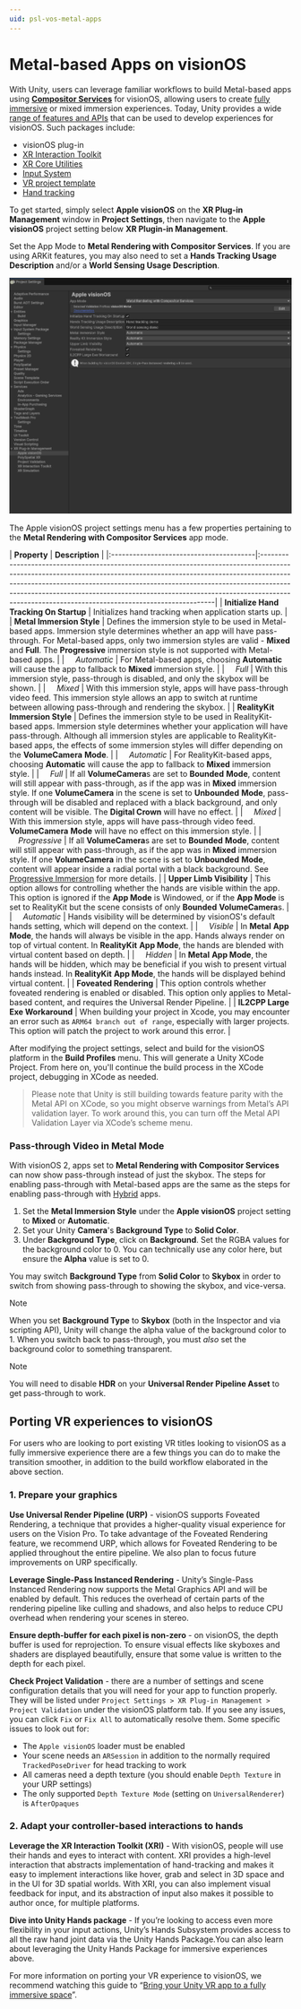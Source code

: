 ```yaml
---
uid: psl-vos-metal-apps
---
```

# Metal-based Apps on visionOS

With Unity, users can leverage familiar workflows to build Metal-based apps using [**Compositor Services**](https://developer.apple.com/documentation/compositorservices) for visionOS, allowing users to create [fully immersive](https://developer.apple.com/documentation/visionOS/creating-fully-immersive-experiences) or mixed immersion experiences. Today, Unity provides a wide [range of features and APIs](https://docs.unity3d.com/Manual/VROverview.html) that can be used to develop experiences for visionOS. Such packages include:

[//]: # (TODO: LXR-3988 Once visionOS plug-in docs page is created, link the below to that docs page.)
* visionOS plug-in
* [XR Interaction Toolkit](https://docs.unity3d.com/Manual/VROverview.html#xr-interaction-toolkit)
* [XR Core Utilities](https://docs.unity3d.com/Manual/VROverview.html#xr-core-utilities)
* [Input System](https://docs.unity3d.com/Manual/VROverview.html#input-system)
* [VR project template](https://docs.unity3d.com/Manual/VROverview.html#vr-template)
* [Hand tracking](https://docs.unity3d.com/Manual/VROverview.html#hand-tracking)

To get started, simply select **Apple visionOS** on the **XR Plug-in Management** window in **Project Settings**, then navigate to the **Apple visionOS** project setting below **XR Plugin-in Management**. 

Set the App Mode to **Metal Rendering with Compositor Services**. If you are using ARKit features, you may also need to set a **Hands Tracking Usage Description** and/or a **World Sensing Usage Description**. 

![MetalAppSetting](images/ReferenceGuide/MetalAppSettings.png)

The Apple visionOS project settings menu has a few properties pertaining to the **Metal Rendering with Compositor Services** app mode. 

[//]: # (TODO: LXR-3988 Once visionOS plug-in docs page is created, put the below into that docs page.)
| **Property**                            | **Description**                                                                                                                                                                                                                                                                                                                                                                          |
|:----------------------------------------|:-----------------------------------------------------------------------------------------------------------------------------------------------------------------------------------------------------------------------------------------------------------------------------------------------------------------------------------------------------------------------------------------|
| **Initialize Hand Tracking On Startup** | Initializes hand tracking when application starts up.                                                                                                                                                                                                                                                                                                                                    |
| **Metal Immersion Style**               | Defines the immersion style to be used in Metal-based apps. Immersion style determines whether an app will have pass-through. For Metal-based apps, only two immersion styles are valid - **Mixed** and **Full**. The **Progressive** immersion style is not supported with Metal-based apps.                                                                                            |
| &nbsp;&nbsp;&nbsp;&nbsp;*Automatic*     | For Metal-based apps, choosing **Automatic** will cause the app to fallback to **Mixed** immersion style.                                                                                                                                                                                                                                                                                |
| &nbsp;&nbsp;&nbsp;&nbsp;*Full*          | With this immersion style, pass-through is disabled, and only the skybox will be shown.                                                                                                                                                                                                                                                                                                  |
| &nbsp;&nbsp;&nbsp;&nbsp;*Mixed*         | With this immersion style, apps will have pass-through video feed. This immersion style allows an app to switch at runtime between allowing pass-through and rendering the skybox.                                                                                                                                                                                                       |
| **RealityKit Immersion Style**          | Defines the immersion style to be used in RealityKit-based apps. Immersion style determines whether your application will have pass-through. Although all immersion styles are applicable to RealityKit-based apps, the effects of some immersion styles will differ depending on the **VolumeCamera** **Mode**.                                                                         |
| &nbsp;&nbsp;&nbsp;&nbsp;*Automatic*     | For RealityKit-based apps, choosing **Automatic** will cause the app to fallback to **Mixed** immersion style.                                                                                                                                                                                                                                                                           |
| &nbsp;&nbsp;&nbsp;&nbsp;*Full*          | If all **VolumeCamera**s are set to **Bounded** **Mode**, content will still appear with pass-through, as if the app was in **Mixed** immersion style. If one **VolumeCamera** in the scene is set to **Unbounded** **Mode**, pass-through will be disabled and replaced with a black background, and only content will be visible. The **Digital Crown** will have no effect.           |
| &nbsp;&nbsp;&nbsp;&nbsp;*Mixed*         | With this immersion style, apps will have pass-through video feed. **VolumeCamera** **Mode** will have no effect on this immersion style.                                                                                                                                                                                                                                                |
| &nbsp;&nbsp;&nbsp;&nbsp;*Progressive*   | If all **VolumeCamera**s are set to **Bounded** **Mode**, content will still appear with pass-through, as if the app was in **Mixed** immersion style. If one **VolumeCamera** in the scene is set to **Unbounded** **Mode**, content will appear inside a radial portal with a black background. See [Progressive Immersion](RealityKitApps.md#progressive-immersion) for more details. |
| **Upper Limb Visibility**               | This option allows for controlling whether the hands are visible within the app. This option is ignored if the **App Mode** is Windowed, or if the **App Mode** is  set to RealityKit but the scene consists of only **Bounded** **VolumeCamera**s.                                                                                                                                      |
| &nbsp;&nbsp;&nbsp;&nbsp;*Automatic*     | Hands visibility will be determined by visionOS's default hands setting, which will depend on the context.                                                                                                                                                                                                                                                                               |
| &nbsp;&nbsp;&nbsp;&nbsp;*Visible*       | In **Metal** **App Mode**, the hands will always be visible in the app. Hands always render on top of virtual content. In **RealityKit** **App Mode**, the hands are blended with virtual content based on depth.                                                                                                                                                                        |
| &nbsp;&nbsp;&nbsp;&nbsp;*Hidden*        | In **Metal** **App Mode**, the hands will be hidden, which may be beneficial if you wish to present virtual hands instead. In **RealityKit** **App Mode**, the hands will be displayed behind virtual content.                                                                                                                                                                           |
| **Foveated Rendering**                  | This option controls whether foveated rendering is enabled or disabled. This option only applies to Metal-based content, and requires the Universal Render Pipeline.                                                                                                                                                                                                                     |
| **IL2CPP Large Exe Workaround**         | When building your project in Xcode, you may encounter an error such as `ARM64 branch out of range`, especially with larger projects. This option will patch the project to work around this error.                                                                                                                                                                                      |

After modifying the project settings, select and build for the visionOS platform in the **Build Profiles** menu. This will generate a Unity XCode Project. From here on, you'll continue the build process in the XCode project, debugging in XCode as needed.

>Please note that Unity is still building towards feature parity with the Metal API on XCode, so you might observe warnings from Metal’s API validation layer. To work around this, you can turn off the Metal API Validation Layer via XCode’s scheme menu.

### Pass-through Video in Metal Mode
With visionOS 2, apps set to **Metal Rendering with Compositor Services** can now show pass-through instead of just the skybox. The steps for enabling pass-through with Metal-based apps are the same as the steps for enabling pass-through with [Hybrid](PolySpatialHybridApps.md) apps. 

1. Set the **Metal Immersion Style** under the **Apple visionOS** project setting to **Mixed** or **Automatic**. 
2. Set your Unity **Camera**'s **Background Type** to **Solid Color**.
3. Under **Background Type**, click on **Background**. Set the RGBA values for the background color to 0. You can technically use any color here, but ensure the **Alpha** value is set to 0.

You may switch **Background Type** from **Solid Color** to **Skybox** in order to switch from showing pass-through to showing the skybox, and vice-versa.

> [!NOTE]
> When you set **Background Type** to **Skybox** (both in the Inspector and via scripting API), Unity will change the alpha value of the background color to 1. When you switch back to pass-through, you must _also_ set the background color to something transparent.

> [!NOTE]
> You will need to disable **HDR** on your **Universal Render Pipeline Asset** to get pass-through to work.

## Porting VR experiences to visionOS 
For users who are looking to port existing VR titles looking to visionOS as a fully immersive experience there are a few things you can do to make the transition smoother, in addition to the build workflow elaborated in the above section. 

### 1. Prepare your graphics 
**Use Universal Render Pipeline (URP)** - visionOS supports Foveated Rendering, a technique that provides a higher-quality visual experience for users on the Vision Pro. To take advantage of the Foveated Rendering feature, we recommend URP, which allows for Foveated Rendering to be applied throughout the entire pipeline. We also plan to focus future improvements on URP specifically.

**Leverage Single-Pass Instanced Rendering** - Unity’s Single-Pass Instanced Rendering now supports the Metal Graphics API and will be enabled by default. This reduces the overhead of certain parts of the rendering pipeline like culling and shadows, and also helps to reduce CPU overhead when rendering your scenes in stereo. 

**Ensure depth-buffer for each pixel is non-zero** - on visionOS, the depth buffer is used for reprojection. To ensure visual effects like skyboxes and shaders are displayed beautifully, ensure that some value is written to the depth for each pixel.

**Check Project Validation** - there are a number of settings and scene configuration details that you will need for your app to function properly. They will be listed under `Project Settings > XR Plug-in Management > Project Validation` under the visionOS platform tab. If you see any issues, you can click `Fix` or `Fix All` to automatically resolve them. Some specific issues to look out for:
- The `Apple visionOS` loader must be enabled
- Your scene needs an `ARSession` in addition to the normally required `TrackedPoseDriver` for head tracking to work
- All cameras need a depth texture (you should enable `Depth Texture` in your URP settings)
- The only supported `Depth Texture Mode` (setting on `UniversalRenderer`) is `AfterOpaques`

### 2. Adapt your controller-based interactions to hands 
**Leverage the XR Interaction Toolkit (XRI)** - With visionOS, people will use their hands and eyes to interact with content. XRI provides a high-level interaction that abstracts implementation of hand-tracking and makes it easy to implement interactions like hover, grab and select in 3D space and in the UI for 3D spatial worlds. With XRI, you can also implement visual feedback for input, and its abstraction of input also makes it possible to author once, for multiple platforms.

**Dive into Unity Hands package** - If you’re looking to access even more flexibility in your input actions, Unity’s Hands Subsystem provides access to all the raw hand joint data via the Unity Hands Package.You can also learn about leveraging the Unity Hands Package for immersive experiences above. 

For more information on porting your VR experience to visionOS, we recommend watching this guide to “[Bring your Unity VR app to a fully immersive space](https://developer.apple.com/videos/play/wwdc2023/10093)”. 
